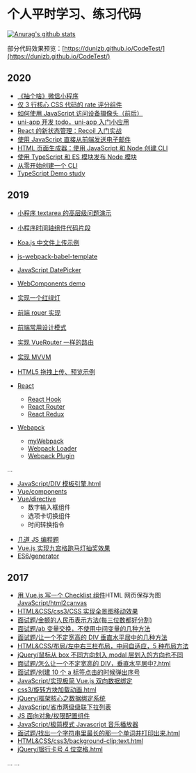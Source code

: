 # 个人平时学习、练习代码

[![Anurag's github stats](https://github-readme-stats.vercel.app/api?username=dunizb&show_icons=true)](https://github.com/anuraghazra/github-readme-stats)


部分代码效果预览：[https://dunizb.github.io/CodeTest/](https://dunizb.github.io/CodeTest/)

## 2020

- [《抽个啥》微信小程序](https://github.com/dunizb/Radom-weapp)
- [仅 3 行核心 CSS 代码的 rate 评分组件](https://coding.zhangbing.site/view.html?url=./list/css-hover-star/index.html)
- [如何使用 JavaScript 访问设备摄像头（前后）](https://coding.zhangbing.site/view.html?url=./list/camera-api/index.html)
- [uni-app 开发 todo，uni-app 入门小应用](https://github.com/dunizb/CodeTest/tree/master/Wechat/uni-app-todo)
- [React 的新状态管理：Recoil 入门实战](https://github.com/dunizb/CodeTest/tree/master/React/recoil-test)
- [使用 JavaScript 直接从前端发送电子邮件](https://github.com/dunizb/CodeTest/tree/master/projects/emailjs-demo)
- [HTML 页面生成器：使用 JavaScript 和 Node 创建 CLI](https://github.com/dunizb/CodeTest/tree/master/Node/html-generator-cli)
- [使用 TypeScript 和 ES 模块发布 Node 模块](https://github.com/dunizb/CodeTest/tree/master/Typescript/typescript-es-modules)
- [从零开始创建一个 CLI](https://github.com/dunizb/CodeTest/tree/master/Node/my-cli)
- [TypeScript Demo study](https://github.com/dunizb/CodeTest/tree/master/TypeScript/ts-study)

## 2019

- [小程序 textarea 的高层级问题演示](https://github.com/dunizb/CodeTest/tree/master/Wechat/textarea-test)
- [小程序时间轴组件代码片段](https://github.com/dunizb/CodeTest/tree/master/Wechat/timeline-snippet)
- [Koa.js 中文件上传示例](https://github.com/dunizb/CodeTest/tree/master/Node/koa-upload-demo)
- [js-webpack-babel-template](https://github.com/dunizb/CodeTest/tree/master/Webpack/js-webpack-babel-template)
- [JavaScript DatePicker](https://github.com/dunizb/CodeTest/tree/master/JavaScript/DatePicker)
- [WebComponents demo](https://github.com/dunizb/CodeTest/tree/master/WebComponents/demo)
- [实现一个红绿灯](https://github.com/dunizb/CodeTest/tree/master/JavaScript/red-yellow-green.html)
- [前端 rouer 实现](https://github.com/dunizb/CodeTest/tree/master/框架/router)
- [前端常用设计模式](https://github.com/dunizb/CodeTest/tree/master/设计模式/)
- [实现 VueRouter 一样的路由](https://github.com/dunizb/CodeTest/tree/master/Vue/Router/vue-router-apply/)
- [实现 MVVM](https://github.com/dunizb/CodeTest/tree/master/框架/MVVM/)
- [HTML5 拖拽上传、预览示例](https://github.com/dunizb/CodeTest/tree/master/JavaScript/HTML5拖拽上传.html)
- [React](https://github.com/dunizb/CodeTest/tree/master/React)
  - [React Hook](https://github.com/dunizb/CodeTest/tree/master/React/ReactHook)
  - [React Router](https://github.com/dunizb/CodeTest/tree/master/React/react-router4)
  - [React Redux](https://github.com/dunizb/CodeTest/tree/master/React/redux)
- [Webapck](https://github.com/dunizb/CodeTest/tree/master/Webpack/)

  - [myWebpack](https://github.com/dunizb/CodeTest/tree/master/Webpack/myWebpack/)
  - [Webpack Loader](https://github.com/dunizb/CodeTest/tree/master/Webpack/make-loader/)
  - [Webpack Plugin](https://github.com/dunizb/CodeTest/tree/master/Webpack/make-plugin/)

...

- [JavaScript/DIV 模板引擎.html](https://github.com/dunizb/CodeTest/tree/master/JavaScript/DIV模板引擎.html)
- [Vue/components](https://github.com/dunizb/CodeTest/tree/master/Vue/components)
- [Vue/directive](https://github.com/dunizb/CodeTest/tree/master/Vue/directive)
  - 数字输入框组件
  - 选项卡切换组件
  - 时间转换指令

* [几道 JS 编程题](https://github.com/dunizb/CodeTest/tree/master/JavaScript/%E7%BC%96%E7%A8%8B%E9%A2%98)
* [Vue.js 实现九宫格跑马灯抽奖效果](https://github.com/dunizb/CodeTest/tree/master/Vue/lottery)
* [ES6/generator](https://github.com/dunizb/CodeTest/blob/master/ES6/generator/)

## 2017

- [用 Vue.js 写一个 Checklist 组件](https://github.com/dunizb/CodeTest/blob/master/Vue/components/checklist/)HTML 网页保存为图[JavaScript/html2canvas](https://github.com/dunizb/CodeTest/blob/master/JavaScript/html2canvas/demo.html)
- [HTML&CSS/css3/CSS 实现全景图移动效果](https://github.com/dunizb/CodeTest/blob/master/HTML&CSS/css3/CSS实现全景图移动效果.html)
- [面试题/金额的人民币表示方法(每三位数都好分割)](<https://github.com/dunizb/CodeTest/blob/master/面试题/金额的人民币表示方法(每三位数都好分割).html>)
- [面试题/ab 变量交换，不使用中间变量的几种方法](https://github.com/dunizb/CodeTest/blob/master/面试题/ab变量交换，不是用中间变量.html)
- [面试题/让一个不定宽高的 DIV 垂直水平居中的几种方法](https://github.com/dunizb/CodeTest/blob/master/面试题/怎么让一个不定宽高的DIV，垂直水平居中?.html.html)
- [HTML&CSS/布局/左中右三栏布局，中间自适应，5 种布局方法](https://github.com/dunizb/CodeTest/blob/master/HTML&CSS/布局/左中右三栏布局，中间自适应，5种布局方法.html)
- [jQuery/鼠标从 box 不同方向划入,modal 层划入的方向也不同](https://github.com/dunizb/CodeTest/blob/master/jQuery/鼠标从box不同方向划入/)
- [面试题/怎么让一个不定宽高的 DIV，垂直水平居中?.html](https://github.com/dunizb/CodeTest/blob/master/面试题/怎么让一个不定宽高的DIV，垂直水平居中?.html)
- [面试题/创建 10 个 a 标签点击的时候弹出序号](https://github.com/dunizb/CodeTest/tree/master/%E9%9D%A2%E8%AF%95%E9%A2%98/创建10个a标签点击的时候弹出序号.html)
- [JavaScript/实现极简 Vue.js 双向数据绑定](https://github.com/dunizb/CodeTest/blob/master/JavaScript/实现极简Vue.js双向数据绑定.html)
- [css3/旋转方块加载动画.html](https://github.com/dunizb/CodeTest/blob/master/HTML%26CSS/css3/旋转方块加载动画.html)
- [jQuery/框架核心之数据绑定系统](https://github.com/dunizb/CodeTest/tree/master/jQuery/框架核心之数据绑定系统)
- [JavaScript/省市两级级联下拉列表](https://github.com/dunizb/CodeTest/blob/master/JavaScript/%E7%9C%81%E5%B8%82%E4%B8%A4%E7%BA%A7%E7%BA%A7%E8%81%94%E4%B8%8B%E6%8B%89%E5%88%97%E8%A1%A8.html)
- [JS 面向对象/权限配置组件](https://github.com/dunizb/CodeTest/tree/master/JS%E9%9D%A2%E5%90%91%E5%AF%B9%E8%B1%A1/%E6%9D%83%E9%99%90%E9%85%8D%E7%BD%AE%E7%BB%84%E4%BB%B6)
- [JavaScript/极简模式 Javascript 音乐播放器](https://github.com/dunizb/CodeTest/tree/master/JavaScript/%E6%9E%81%E7%AE%80%E6%A8%A1%E5%BC%8FJavascript%E9%9F%B3%E4%B9%90%E6%92%AD%E6%94%BE%E5%99%A8)
- [面试题/找出一个字符串里最长的那一个单词并打印出来.html](https://github.com/dunizb/CodeTest/blob/master/面试题/找出一个字符串里最长的那一个单词并打印出来.html)
- [HTML&CSS/css3/background-clip:text.html](https://github.com/dunizb/CodeTest/blob/master/HTML%26CSS/css3/background-clip:text.html)
- [jQuery/银行卡号 4 位空格.html](https://github.com/dunizb/CodeTest/blob/master/jQuery/%E9%93%B6%E8%A1%8C%E5%8D%A1%E5%8F%B74%E4%BD%8D%E7%A9%BA%E6%A0%BC.html)

... ...
